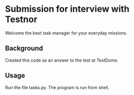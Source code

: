 # Submission for interview with Testnor

Welcome the best task manager for your everyday missions. 


## Background

Created this code as an answer to the test at TestDome. 

## Usage

Run the file tasks.py. The program is run from shell. 
